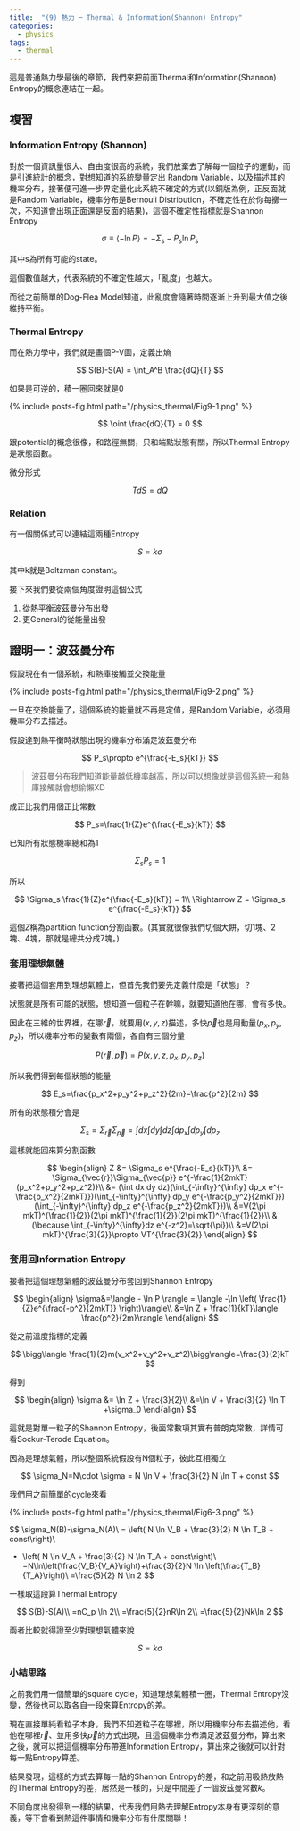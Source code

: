 ```yaml
---
title:  "(9) 熱力 ─ Thermal & Information(Shannon) Entropy"
categories:
  - physics
tags:
  - thermal
---
```



這是普通熱力學最後的章節，我們來把前面Thermal和Information(Shannon) Entropy的概念連結在一起。


## 複習

### Information Entropy (Shannon)


對於一個資訊量很大、自由度很高的系統，我們放棄去了解每一個粒子的運動，而是引進統計的概念，對想知道的系統變量定出 Random Variable，以及描述其的機率分布，接著便可進一步界定量化此系統不確定的方式(以銅版為例，正反面就是Random Variable，機率分布是Bernouli Distribution，不確定性在於你每擲一次，不知道會出現正面還是反面的結果)，這個不確定性指標就是Shannon Entropy

$$
\sigma \equiv \langle -\ln P \rangle = - \Sigma_s - P_s \ln P_s
$$

其中s為所有可能的state。


這個數值越大，代表系統的不確定性越大，「亂度」也越大。


而從之前簡單的Dog-Flea Model知道，此亂度會隨著時間逐漸上升到最大值之後維持平衡。


### Thermal Entropy

而在熱力學中，我們就是畫個P-V圖，定義出熵

$$
S(B)-S(A) = \int_A^B \frac{dQ}{T}
$$

如果是可逆的，積一圈回來就是0

{% include posts-fig.html path="/physics_thermal/Fig9-1.png" %}

$$
\oint \frac{dQ}{T} = 0
$$


跟potential的概念很像，和路徑無關，只和端點狀態有關，所以Thermal Entropy是狀態函數。


微分形式

$$
TdS=dQ
$$


### Relation


有一個關係式可以連結這兩種Entropy

$$
S=k\sigma
$$

其中k就是Boltzman constant。


接下來我們要從兩個角度證明這個公式
1. 從熱平衡波茲曼分布出發
2. 更General的從能量出發


## 證明一：波茲曼分布


假設現在有一個系統，和熱庫接觸並交換能量

{% include posts-fig.html path="/physics_thermal/Fig9-2.png" %}


一旦在交換能量了，這個系統的能量就不再是定值，是Random Variable，必須用機率分布去描述。


假設達到熱平衡時狀態出現的機率分布滿足波茲曼分布

$$
P_s\propto e^{\frac{-E_s}{kT}}
$$

> 波茲曼分布我們知道能量越低機率越高，所以可以想像就是這個系統一和熱庫接觸就會想偷懶XD


成正比我們用個正比常數

$$
P_s=\frac{1}{Z}e^{\frac{-E_s}{kT}}
$$


已知所有狀態機率總和為1

$$
\Sigma_s P_s = 1
$$

所以

$$
\Sigma_s \frac{1}{Z}e^{\frac{-E_s}{kT}} = 1\\
\Rightarrow Z = \Sigma_s e^{\frac{-E_s}{kT}}
$$

這個$Z$稱為partition function分割函數。(其實就很像我們切個大餅，切1塊、2塊、4塊，那就是總共分成7塊。)


### 套用理想氣體

接著把這個套用到理想氣體上，但首先我們要先定義什麼是「狀態」？


狀態就是所有可能的狀態，想知道一個粒子在幹嘛，就要知道他在哪，會有多快。


因此在三維的世界裡，在哪$\vec{r}$，就要用$(x,y,z)$描述，多快$\vec{p}$也是用動量$(p_x,p_y,p_z)$，所以機率分布的變數有兩個，各自有三個分量

$$
P(\vec{r},\vec{p})=P(x,y,z,p_x,p_y,p_z)
$$


所以我們得到每個狀態的能量

$$
E_s=\frac{p_x^2+p_y^2+p_z^2}{2m}=\frac{p^2}{2m}
$$

所有的狀態積分會是

$$
\Sigma_s=\Sigma_{\vec{r}}\Sigma_{\vec{p}}=\int dx \int dy \int dz \int dp_x \int dp_y \int dp_z
$$


這樣就能回來算分割函數

$$
\begin{align}
Z &= \Sigma_s e^{\frac{-E_s}{kT}}\\
&= \Sigma_{\vec{r}}\Sigma_{\vec{p}} e^{-\frac{1}{2mkT}(p_x^2+p_y^2+p_z^2)}\\
&= (\int dx dy dz)(\int_{-\infty}^{\infty} dp_x e^{-\frac{p_x^2}{2mkT}})(\int_{-\infty}^{\infty} dp_y e^{-\frac{p_y^2}{2mkT}})(\int_{-\infty}^{\infty} dp_z e^{-\frac{p_z^2}{2mkT}})\\
&=V(2\pi mkT)^{\frac{1}{2}}(2\pi mkT)^{\frac{1}{2}}(2\pi mkT)^{\frac{1}{2}}\\
&(\because \int_{-\infty}^{\infty}dz e^{-z^2}=\sqrt{\pi})\\
&=V(2\pi mkT)^{\frac{3}{2}}\propto VT^{\frac{3}{2}}
\end{align}
$$


### 套用回Information Entropy

接著把這個理想氣體的波茲曼分布套回到Shannon Entropy

$$
\begin{align}
\sigma&=\langle - \ln P \rangle = \langle -\ln \left( \frac{1}{Z}e^{\frac{-p^2}{2mkT}} \right)\rangle\\
&=\ln Z + \frac{1}{kT}\langle \frac{p^2}{2m}\rangle
\end{align}
$$

從之前溫度指標的定義

$$
\bigg\langle \frac{1}{2}m(v_x^2+v_y^2+v_z^2)\bigg\rangle=\frac{3}{2}kT
$$

得到

$$
\begin{align}
\sigma &= \ln Z + \frac{3}{2}\\
&=\ln V + \frac{3}{2} \ln T +\sigma_0
\end{align}
$$

這就是對單一粒子的Shannon Entropy，後面常數項其實有普朗克常數，詳情可看Sockur-Terode Equation。


因為是理想氣體，所以整個系統假設有N個粒子，彼此互相獨立

$$
\sigma_N=N\cdot \sigma = N \ln V + \frac{3}{2} N \ln T + const
$$


我們用之前簡單的cycle來看

{% include posts-fig.html path="/physics_thermal/Fig6-3.png" %}

$$
\sigma_N(B)-\sigma_N(A)\\
= \left( N \ln V_B + \frac{3}{2} N \ln T_B + const\right)\\
- \left( N \ln V_A + \frac{3}{2} N \ln T_A + const\right)\\
=N\ln\left(\frac{V_B}{V_A}\right)+\frac{3}{2}N \ln \left(\frac{T_B}{T_A}\right)\\
=\frac{5}{2} N \ln 2
$$


一樣取這段算Thermal Entropy

$$
S(B)-S(A)\\
=nC_p \ln 2\\
=\frac{5}{2}nR\ln 2\\
=\frac{5}{2}Nk\ln 2
$$


兩者比較就得證至少對理想氣體來說

$$
S=k\sigma 
$$


### 小結思路

之前我們用一個簡單的square cycle，知道理想氣體積一圈，Thermal Entropy沒變，然後也可以取各自一段來算Entropy的差。


現在直接單純看粒子本身，我們不知道粒子在哪裡，所以用機率分布去描述他，看他在哪裡$\vec{r}$、並用多快$\vec{p}$的方式出現，且這個機率分布滿足波茲曼分布，算出來之後，就可以把這個機率分布帶進Information Entropy，算出來之後就可以針對每一點Entropy算差。


結果發現，這樣的方式去算每一點的Shannon Entropy的差，和之前用吸熱放熱的Thermal Entropy的差，居然是一樣的，只是中間差了一個波茲曼常數$k$。

不同角度出發得到一樣的結果，代表我們用熱去理解Entropy本身有更深刻的意義，等下會看到熱這件事情和機率分布有什麼關聯！
